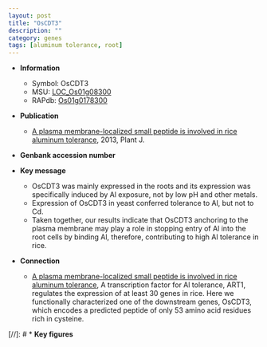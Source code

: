 ```yaml
---
layout: post
title: "OsCDT3"
description: ""
category: genes
tags: [aluminum tolerance, root]
---
```


* **Information**  
    + Symbol: OsCDT3  
    + MSU: [LOC_Os01g08300](http://rice.plantbiology.msu.edu/cgi-bin/ORF_infopage.cgi?orf=LOC_Os01g08300)  
    + RAPdb: [Os01g0178300](http://rapdb.dna.affrc.go.jp/viewer/gbrowse_details/irgsp1?name=Os01g0178300)  

* **Publication**  
    + [A plasma membrane-localized small peptide is involved in rice aluminum tolerance](http://www.ncbi.nlm.nih.gov/pubmed?term=A+plasma+membrane-localized+small+peptide+is+involved+in+rice+aluminum+tolerance%5BTitle%5D), 2013, Plant J.

* **Genbank accession number**  

* **Key message**  
    + OsCDT3 was mainly expressed in the roots and its expression was specifically induced by Al exposure, not by low pH and other metals.
    + Expression of OsCDT3 in yeast conferred tolerance to Al, but not to Cd.
    + Taken together, our results indicate that OsCDT3 anchoring to the plasma membrane may play a role in stopping entry of Al into the root cells by binding Al, therefore, contributing to high Al tolerance in rice.

* **Connection**  
    + [A plasma membrane-localized small peptide is involved in rice aluminum tolerance](http://www.ncbi.nlm.nih.gov/pubmed?term=A+plasma+membrane-localized+small+peptide+is+involved+in+rice+aluminum+tolerance%5BTitle%5D), A transcription factor for Al tolerance, ART1, regulates the expression of at least 30 genes in rice. Here we functionally characterized one of the downstream genes, OsCDT3, which encodes a predicted peptide of only 53 amino acid residues rich in cysteine.

[//]: # * **Key figures**  


